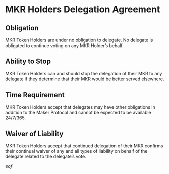 # MKR Holders Delegation Agreement

## Obligation

MKR Token Holders are under no obligation to delegate. No delegate is obligated to continue voting on any MKR Holder’s behalf.

## Ability to Stop

MKR Token Holders can and should stop the delegation of their MKR to any delegate if they determine that their MKR would be better served elsewhere.

## Time Requirement

MKR Token Holders accept that delegates may have other obligations in addition to the Maker Protocol and cannot be expected to be available 24/7/365.

## Waiver of Liability

MKR Token Holders accept that continued delegation of their MKR confirms their continual waiver of any and all types of liability on behalf of the delegate related to the delegate’s vote.

$eof$